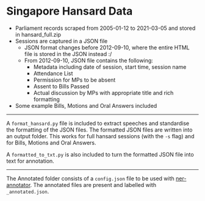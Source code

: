 # Singapore Hansard Data

* Parliament records scraped from 2005-01-12 to 2021-03-05 and stored in hansard_full.zip
* Sessions are captured in a JSON file
  * JSON format changes before 2012-09-10, where the entire HTML file is stored in the JSON instead :/
  * From 2012-09-10, JSON file contains the following:
    * Metadata including date of session, start time, session name
    * Attendance List
    * Permission for MPs to be absent
    * Assent to Bills Passed
    * Actual discussion by MPs with appropriate title and rich formatting
* Some example Bills, Motions and Oral Answers included

---

A `format_hansard.py` file is included to extract speeches and standardise the formatting of the JSON files. The formatted JSON files are written into an output folder. This works for full hansard sessions (with the `-s` flag) and for Bills, Motions and Oral Answers. 

A `formatted_to_txt.py` is also included to turn the formatted JSON file into text for annotation. 

---

The Annotated folder consists of a `config.json` file to be used with [ner-annotator](https://pypi.org/project/ner-annotator/). The annotated files are present and labelled with `_annotated.json`. 